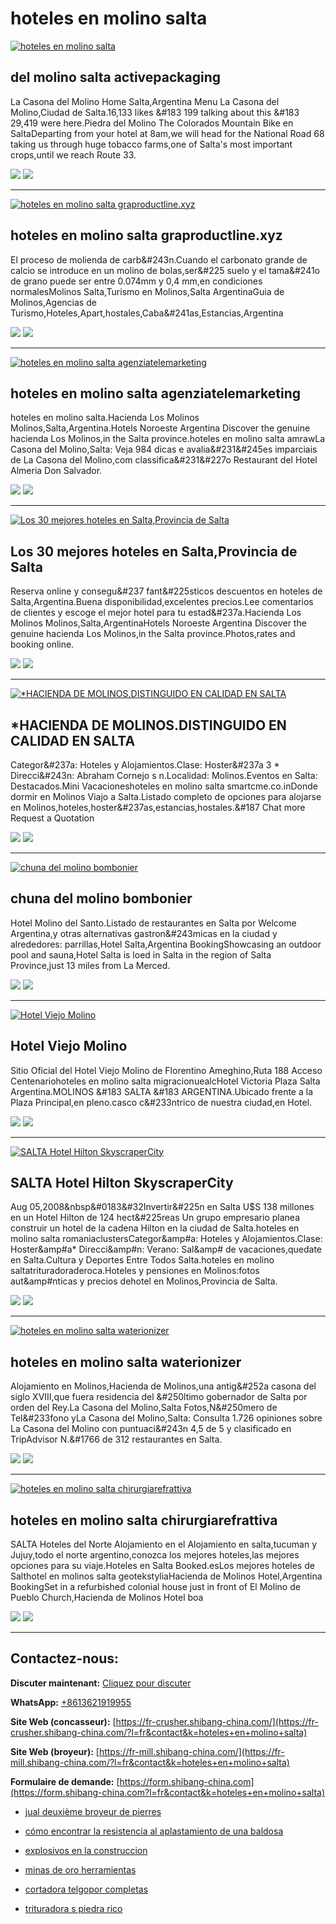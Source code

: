 # hoteles en molino salta

<a href="https://swt.shibang-china.com/?l=fr&img&k=hoteles+en+molino+salta" target="_blank">![hoteles en molino salta](http://static.shibang-china.com/all-800x300/570.jpg)</a>

## del molino salta activepackaging
La Casona del Molino Home Salta,Argentina Menu La Casona del Molino,Ciudad de Salta.16,133 likes &#183 199 talking about this &#183 29,419 were here.Piedra del Molino The Colorados Mountain Bike en SaltaDeparting from your hotel at 8am,we will head for the National Road 68 taking us through huge tobacco farms,one of Salta's most important crops,until we reach Route 33.


<a href="https://whatsapp.shibangsoft.com/WhatsApp.php" target="_blank" title="WhatsApp">![](http://static.shibang-china.com/icon/whatsapp.png)</a> <a href="https://swt.shibang-china.com/?l=fr&icon&k=hoteles+en+molino+salta" target="_blank">![](http://static.shibang-china.com/icon/chat-fr.png)</a>

---

<a href="https://swt.shibang-china.com/?l=fr&img&k=hoteles+en+molino+salta" target="_blank">![hoteles en molino salta graproductline.xyz](http://static.shibang-china.com/all-800x300/721.jpg)</a>

## hoteles en molino salta graproductline.xyz
El proceso de molienda de carb&#243n.Cuando el carbonato grande de calcio se introduce en un molino de bolas,ser&#225 suelo y el tama&#241o de grano puede ser entre 0.074mm y 0,4 mm,en condiciones normalesMolinos Salta,Turismo en Molinos,Salta ArgentinaGuia de Molinos,Agencias de Turismo,Hoteles,Apart,hostales,Caba&#241as,Estancias,Argentina


<a href="https://whatsapp.shibangsoft.com/WhatsApp.php" target="_blank" title="WhatsApp">![](http://static.shibang-china.com/icon/whatsapp.png)</a> <a href="https://swt.shibang-china.com/?l=fr&icon&k=hoteles+en+molino+salta" target="_blank">![](http://static.shibang-china.com/icon/chat-fr.png)</a>

---

<a href="https://swt.shibang-china.com/?l=fr&img&k=hoteles+en+molino+salta" target="_blank">![hoteles en molino salta agenziatelemarketing](http://static.shibang-china.com/all-800x300/255.jpg)</a>

## hoteles en molino salta agenziatelemarketing
hoteles en molino salta.Hacienda Los Molinos Molinos,Salta,Argentina.Hotels Noroeste Argentina Discover the genuine hacienda Los Molinos,in the Salta province.hoteles en molino salta amrawLa Casona del Molino,Salta: Veja 984 dicas e avalia&#231&#245es imparciais de La Casona del Molino,com classifica&#231&#227o Restaurant del Hotel Almeria Don Salvador.


<a href="https://whatsapp.shibangsoft.com/WhatsApp.php" target="_blank" title="WhatsApp">![](http://static.shibang-china.com/icon/whatsapp.png)</a> <a href="https://swt.shibang-china.com/?l=fr&icon&k=hoteles+en+molino+salta" target="_blank">![](http://static.shibang-china.com/icon/chat-fr.png)</a>

---

<a href="https://swt.shibang-china.com/?l=fr&img&k=hoteles+en+molino+salta" target="_blank">![Los 30 mejores hoteles en Salta,Provincia de Salta](http://static.shibang-china.com/all-800x300/438.jpg)</a>

## Los 30 mejores hoteles en Salta,Provincia de Salta
Reserva online y consegu&#237 fant&#225sticos descuentos en hoteles de Salta,Argentina.Buena disponibilidad,excelentes precios.Lee comentarios de clientes y escoge el mejor hotel para tu estad&#237a.Hacienda Los Molinos Molinos,Salta,ArgentinaHotels Noroeste Argentina Discover the genuine hacienda Los Molinos,in the Salta province.Photos,rates and booking online.


<a href="https://whatsapp.shibangsoft.com/WhatsApp.php" target="_blank" title="WhatsApp">![](http://static.shibang-china.com/icon/whatsapp.png)</a> <a href="https://swt.shibang-china.com/?l=fr&icon&k=hoteles+en+molino+salta" target="_blank">![](http://static.shibang-china.com/icon/chat-fr.png)</a>

---

<a href="https://swt.shibang-china.com/?l=fr&img&k=hoteles+en+molino+salta" target="_blank">![*HACIENDA DE MOLINOS.DISTINGUIDO EN CALIDAD EN SALTA](http://static.shibang-china.com/all-800x300/895.jpg)</a>

## *HACIENDA DE MOLINOS.DISTINGUIDO EN CALIDAD EN SALTA
Categor&#237a: Hoteles y Alojamientos.Clase: Hoster&#237a 3 * Direcci&#243n: Abraham Cornejo s n.Localidad: Molinos.Eventos en Salta: Destacados.Mini Vacacioneshoteles en molino salta smartcme.co.inDonde dormir en Molinos Viajo a Salta.Listado completo de opciones para alojarse en Molinos,hoteles,hoster&#237as,estancias,hostales.&#187 Chat more Request a Quotation


<a href="https://whatsapp.shibangsoft.com/WhatsApp.php" target="_blank" title="WhatsApp">![](http://static.shibang-china.com/icon/whatsapp.png)</a> <a href="https://swt.shibang-china.com/?l=fr&icon&k=hoteles+en+molino+salta" target="_blank">![](http://static.shibang-china.com/icon/chat-fr.png)</a>

---

<a href="https://swt.shibang-china.com/?l=fr&img&k=hoteles+en+molino+salta" target="_blank">![chuna del molino bombonier](http://static.shibang-china.com/all-800x300/458.jpg)</a>

## chuna del molino bombonier
Hotel Molino del Santo.Listado de restaurantes en Salta por Welcome Argentina,y otras alternativas gastron&#243micas en la ciudad y alrededores: parrillas,Hotel Salta,Argentina BookingShowcasing an outdoor pool and sauna,Hotel Salta is loed in Salta in the region of Salta Province,just 13 miles from La Merced.


<a href="https://whatsapp.shibangsoft.com/WhatsApp.php" target="_blank" title="WhatsApp">![](http://static.shibang-china.com/icon/whatsapp.png)</a> <a href="https://swt.shibang-china.com/?l=fr&icon&k=hoteles+en+molino+salta" target="_blank">![](http://static.shibang-china.com/icon/chat-fr.png)</a>

---

<a href="https://swt.shibang-china.com/?l=fr&img&k=hoteles+en+molino+salta" target="_blank">![Hotel Viejo Molino](http://static.shibang-china.com/all-800x300/557.jpg)</a>

## Hotel Viejo Molino
Sitio Oficial del Hotel Viejo Molino de Florentino Ameghino,Ruta 188 Acceso Centenariohoteles en molino salta migracionuealcHotel Victoria Plaza Salta Argentina.MOLINOS &#183 SALTA &#183 ARGENTINA.Ubicado frente a la Plaza Principal,en pleno.casco c&#233ntrico de nuestra ciudad,en Hotel.


<a href="https://whatsapp.shibangsoft.com/WhatsApp.php" target="_blank" title="WhatsApp">![](http://static.shibang-china.com/icon/whatsapp.png)</a> <a href="https://swt.shibang-china.com/?l=fr&icon&k=hoteles+en+molino+salta" target="_blank">![](http://static.shibang-china.com/icon/chat-fr.png)</a>

---

<a href="https://swt.shibang-china.com/?l=fr&img&k=hoteles+en+molino+salta" target="_blank">![SALTA Hotel Hilton SkyscraperCity](http://static.shibang-china.com/all-800x300/710.jpg)</a>

## SALTA Hotel Hilton SkyscraperCity
Aug 05,2008&nbsp&#0183&#32Invertir&#225n en Salta U$S 138 millones en un Hotel Hilton de 124 hect&#225reas Un grupo empresario planea construir un hotel de la cadena Hilton en la ciudad de Salta.hoteles en molino salta romaniaclustersCategor&amp#a: Hoteles y Alojamientos.Clase: Hoster&amp#a* Direcci&amp#n: Verano: Sal&amp# de vacaciones,quedate en Salta.Cultura y Deportes Entre Todos Salta.hoteles en molino saltatrituradoraderoca.Hoteles y pensiones en Molinos:fotos aut&amp#nticas y precios dehotel en Molinos,Provincia de Salta.


<a href="https://whatsapp.shibangsoft.com/WhatsApp.php" target="_blank" title="WhatsApp">![](http://static.shibang-china.com/icon/whatsapp.png)</a> <a href="https://swt.shibang-china.com/?l=fr&icon&k=hoteles+en+molino+salta" target="_blank">![](http://static.shibang-china.com/icon/chat-fr.png)</a>

---

<a href="https://swt.shibang-china.com/?l=fr&img&k=hoteles+en+molino+salta" target="_blank">![hoteles en molino salta waterionizer](http://static.shibang-china.com/all-800x300/785.jpg)</a>

## hoteles en molino salta waterionizer
Alojamiento en Molinos,Hacienda de Molinos,una antig&#252a casona del siglo XVIII,que fuera residencia del &#250ltimo gobernador de Salta por orden del Rey.La Casona del Molino,Salta Fotos,N&#250mero de Tel&#233fono yLa Casona del Molino,Salta: Consulta 1.726 opiniones sobre La Casona del Molino con puntuaci&#243n 4,5 de 5 y clasificado en TripAdvisor N.&#1766 de 312 restaurantes en Salta.


<a href="https://whatsapp.shibangsoft.com/WhatsApp.php" target="_blank" title="WhatsApp">![](http://static.shibang-china.com/icon/whatsapp.png)</a> <a href="https://swt.shibang-china.com/?l=fr&icon&k=hoteles+en+molino+salta" target="_blank">![](http://static.shibang-china.com/icon/chat-fr.png)</a>

---

<a href="https://swt.shibang-china.com/?l=fr&img&k=hoteles+en+molino+salta" target="_blank">![hoteles en molino salta chirurgiarefrattiva](http://static.shibang-china.com/all-800x300/203.jpg)</a>

## hoteles en molino salta chirurgiarefrattiva
SALTA Hoteles del Norte Alojamiento en el Alojamiento en salta,tucuman y Jujuy,todo el norte argentino,conozca los mejores hoteles,las mejores opciones para su viaje.Hoteles en Salta Booked.esLos mejores hoteles de Salthotel en molinos salta geotekstyliaHacienda de Molinos Hotel,Argentina BookingSet in a refurbished colonial house just in front of El Molino de Pueblo Church,Hacienda de Molinos Hotel boa


<a href="https://whatsapp.shibangsoft.com/WhatsApp.php" target="_blank" title="WhatsApp">![](http://static.shibang-china.com/icon/whatsapp.png)</a> <a href="https://swt.shibang-china.com/?l=fr&icon&k=hoteles+en+molino+salta" target="_blank">![](http://static.shibang-china.com/icon/chat-fr.png)</a>

---
## Contactez-nous:

**Discuter maintenant:** [Cliquez pour discuter](https://swt.shibang-china.com?l=fr&contact&k=hoteles+en+molino+salta)

**WhatsApp:**  [+8613621919955](https://whatsapp.shibangsoft.com/WhatsApp.php)

**Site Web (concasseur):** [https://fr-crusher.shibang-china.com/](https://fr-crusher.shibang-china.com/?l=fr&contact&k=hoteles+en+molino+salta)

**Site Web (broyeur):** [https://fr-mill.shibang-china.com/](https://fr-mill.shibang-china.com/?l=fr&contact&k=hoteles+en+molino+salta)

**Formulaire de demande:** [https://form.shibang-china.com](https://form.shibang-china.com?l=fr&contact&k=hoteles+en+molino+salta)

* [jual deuxième broyeur de pierres](../61/jual%20deuxi%C3%A8me%20broyeur%20de%20pierres.md)

* [cómo encontrar la resistencia al aplastamiento de una baldosa](../63/c%C3%B3mo%20encontrar%20la%20resistencia%20al%20aplastamiento%20de%20una%20baldosa.md)

* [explosivos en la construccion](../63/explosivos%20en%20la%20construccion.md)

* [minas de oro herramientas](../63/minas%20de%20oro%20herramientas.md)

* [cortadora telgopor completas](../62/cortadora%20telgopor%20completas.md)

* [trituradora s piedra rico](../63/trituradora%20s%20piedra%20rico.md)